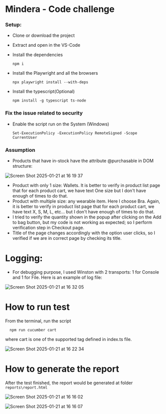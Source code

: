 # Mindera - Code challenge

### Setup:

- Clone or download the project
- Extract and open in the VS-Code
- Install the dependencies

      npm i

- Install the Playwright and all the browsers

      npx playwright install --with-deps

- Install the typescript(Optional)

      npm install -g typescript ts-node

### Fix the issue related to security

- Enable the script run on the System (Windows)

      Set-ExecutionPolicy -ExecutionPolicy RemoteSigned -Scope CurrentUser

### Assumption

- Products that have in-stock have the attribute @purchasable in DOM structure:

![Screen Shot 2025-01-21 at 16 19 37](https://github.com/user-attachments/assets/ea127dd2-21e4-461f-b17f-216464d62a8f)

- Product with only 1 size: Wallets. It is better to verify in product list page that for each product cart, we have text One size but I don't have enough of times to do that.
- Product with multiple size: any wearable item. Here I choose Bra. Again, it is better to verify in product list page that for each product cart, we have text X, S, M, L, etc... but I don't have enough of times to do that.
- I tried to verify the quantity shown in the popup after clicking on the Add to bag button, but my code is not working as expected; so I perform verification step in Checkout page.
- Title of the page changes accordingly with the option user clicks, so I verified if we are in correct page by checking its title.

# Logging:
- For debugging purpose, I used Winston with 2 transports: 1 for Console and 1 for File. Here is an example of log file:

![Screen Shot 2025-01-21 at 16 32 05](https://github.com/user-attachments/assets/75d56229-b3d4-495c-9294-735192583c4e)


# How to run test
From the terminal, run the script

      npm run cucumber cart

where cart is one of the supported tag defined in index.ts file.

![Screen Shot 2025-01-21 at 16 22 34](https://github.com/user-attachments/assets/23b0e205-f964-4bfe-89cb-8f524914ce32)

# How to generate the report
After the test finished, the report would be generated at folder `reports\report.html`

![Screen Shot 2025-01-21 at 16 16 02](https://github.com/user-attachments/assets/015b332e-e5ea-44dc-9091-3af9cc1ad8ab)

![Screen Shot 2025-01-21 at 16 16 07](https://github.com/user-attachments/assets/07be9b39-ee7f-437a-99af-03dd200518d0)
